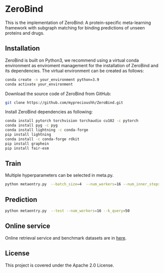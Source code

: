 # ZeroBind
This is the implementation of ZeroBind: A protein-specific meta-learning framework with subgraph matching for binding predictions of unseen proteins and drugs.
## Installation
ZeroBind is built on Python3, we recommend using a virtual conda environment as enviroment management for the installation of ZeroBind and its dependencies. The virtual environment can be created as follows:
```bash
conda create -n your_environment python=3.9
conda activate your_environment
```
Download the source code of ZeroBind from GitHub:
```bash
git clone https://github.com/myprecioushh/ZeroBind.git
```
Install ZeroBind dependencies as following:
```bash
conda install pytorch torchvision torchaudio cu102 -c pytorch
conda install pyg -c pyg
conda install lightning -c conda-forge
pip install lightning
conda install -c conda-forge rdkit
pip install graphein
pip install fair-esm
```
## Train
Multiple hyperparameters can be selected in meta.py. 
```bash
python metaentry.py  --batch_size=4  --num_workers=16 --num_inner_steps=5 --k_query=50
```
## Prediction
```bash
python metaentry.py  --test --num_workers=16 --k_query=50
```
## Online service
Online retrieval service and benchmark datasets are in [here](http://www.csbio.sjtu.edu.cn/bioinf/ZeroBind/index.html).

## License
This project is covered under the Apache 2.0 License.
